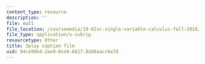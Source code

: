 ```yaml
---
content_type: resource
description: ''
file: null
file_location: /coursemedia/18-01sc-single-variable-calculus-fall-2010/94ca99b42ae98ce968178dd8aacc6e7d_LpW6zanbSf8.srt
file_type: application/x-subrip
resourcetype: Other
title: 3play caption file
uid: 94ca99b4-2ae9-8ce9-6817-8dd8aacc6e7d
---
```

